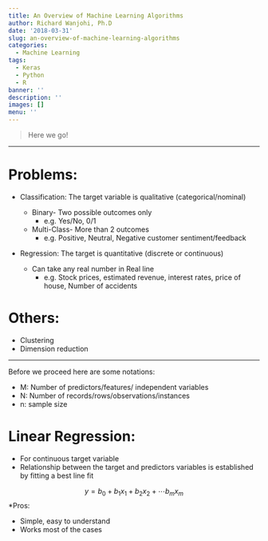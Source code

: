 ```yaml
---
title: An Overview of Machine Learning Algorithms
author: Richard Wanjohi, Ph.D
date: '2018-03-31'
slug: an-overview-of-machine-learning-algorithms
categories:
  - Machine Learning
tags:
  - Keras
  - Python
  - R
banner: ''
description: ''
images: []
menu: ''
---
```



<!--more-->

> Here we go!

***
# Problems:
* Classification: The target variable is qualitative (categorical/nominal)
   + Binary- Two possible outcomes only
      + e.g. Yes/No, 0/1
   + Multi-Class- More than 2 outcomes
      + e.g. Positive, Neutral, Negative  customer sentiment/feedback

* Regression: The target is quantitative (discrete or continuous) 
   + Can take any real number in Real line
      + e.g. Stock prices, estimated revenue, interest rates, price of house, Number of accidents 

   
# Others:
* Clustering
* Dimension reduction

***

Before we proceed here are some notations:
* M: Number of predictors/features/ independent variables
* N: Number of records/rows/observations/instances
* n: sample size 


# Linear Regression:

* For continuous target variable
* Relationship between the  target and predictors variables is established by fitting a best line fit

$$
 y = b_{0} + b_{1}x_{1} + b_{2}x_{2}+ \cdots     b_{m}x_{m} 
$$
*Pros:
  + Simple, easy to understand
  + Works most of the cases





